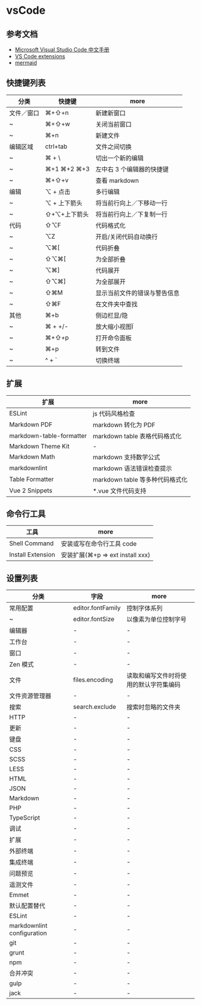 # vsCode

## 参考文档

- [Microsoft Visual Studio Code 中文手册](https://jeasonstudio.gitbooks.io/vscode-cn-doc/content/)
- [VS Code extensions](https://marketplace.visualstudio.com/VSCode)
- [mermaid](https://mermaidjs.github.io)

## 快捷键列表

| 分类    | 快捷键         | more           |
|-------|-------------|----------------|
| 文件／窗口 | ⌘+⇧+n       | 新建新窗口          |
| ~     | ⌘+⇧+w       | 关闭当前窗口         |
| ~     | ⌘+n         | 新建文件           |
| 编辑区域  | ctrl+tab    | 文件之间切换         |
| ~     | ⌘ + \\      | 切出一个新的编辑       |
| ~     | ⌘+1 ⌘+2 ⌘+3 | 左中右 3 个编辑器的快捷键 |
| ~     | ⌘+⇧+v       | 查看 markdown    |
| 编辑    | ⌥ + 点击      | 多行编辑           |
| ~     | ⌥ + 上下箭头    | 将当前行向上／下移动一行   |
| ~     | ⇧+⌥+上下箭头    | 将当前行向上／下复制一行   |
| 代码    | ⇧⌥F         | 代码格式化          |
| ~     | ⌥Z          | 开启/关闭代码自动换行    |
| ~     | ⌥⌘[         | 代码折叠           |
| ~     | ⇧⌥⌘[        | 为全部折叠          |
| ~     | ⌥⌘]         | 代码展开           |
| ~     | ⇧⌥⌘]        | 为全部展开          |
| ~     | ⇧⌘M         | 显示当前文件的错误与警告信息 |
| ~     | ⇧⌘F         | 在文件夹中查找        |
| 其他    | ⌘+b         | 侧边栏显/隐         |
| ~     | ⌘ + +/-     | 放大缩小视图Ï        |
| ~     | ⌘+⇧+p       | 打开命令面板         |
| ~     | ⌘+p         | 转到文件           |
| ~     | ^ + `       | 切换终端           |

## 扩展

| 扩展                       | more                    |
|--------------------------|-------------------------|
| ESLint                   | js 代码风格检查               |
| Markdown PDF             | markdown 转化为 PDF        |
| markdown-table-formatter | markdown table 表格代码格式化  |
| Markdown Theme Kit       | -                       |
| Markdown Math            | markdown 支持数学公式         |
| markdownlint             | markdown 语法错误检查提示       |
| Table Formatter          | markdown table 等多种代码格式化 |
| Vue 2 Snippets           | *.vue 文件代码支持            |

## 命令行工具

| 工具                | more                         |
|-------------------|------------------------------|
| Shell Command     | 安装或写在命令行工具 code              |
| Install Extension | 安装扩展(⌘+p => ext install xxx) |

## 设置列表

| 分类                         | 字段                | more                |
|----------------------------|-------------------|---------------------|
| 常用配置                       | editor.fontFamily | 控制字体系列              |
| ~                          | editor.fontSize   | 以像素为单位控制字号          |
| 编辑器                        | -                 | -                   |
| 工作台                        | -                 | -                   |
| 窗口                         | -                 | -                   |
| Zen 模式                     | -                 | -                   |
| 文件                         | files.encoding    | 读取和编写文件时将使用的默认字符集编码 |
| 文件资源管理器                    | -                 | -                   |
| 搜索                         | search.exclude    | 搜索时忽略的文件夹           |
| HTTP                       | -                 | -                   |
| 更新                         | -                 | -                   |
| 键盘                         | -                 | -                   |
| CSS                        | -                 | -                   |
| SCSS                       | -                 | -                   |
| LESS                       | -                 | -                   |
| HTML                       | -                 | -                   |
| JSON                       | -                 | -                   |
| Markdown                   | -                 | -                   |
| PHP                        | -                 | -                   |
| TypeScript                 | -                 | -                   |
| 调试                         | -                 | -                   |
| 扩展                         | -                 | -                   |
| 外部终端                       | -                 | -                   |
| 集成终端                       | -                 | -                   |
| 问题预览                       | -                 | -                   |
| 遥测文件                       | -                 | -                   |
| Emmet                      | -                 | -                   |
| 默认配置替代                     | -                 | -                   |
| ESLint                     | -                 | -                   |
| markdownlint configuration | -                 | -                   |
| git                        | -                 | -                   |
| grunt                      | -                 | -                   |
| npm                        | -                 | -                   |
| 合并冲突                       | -                 | -                   |
| gulp                       | -                 | -                   |
| jack                       | -                 | -                   |
